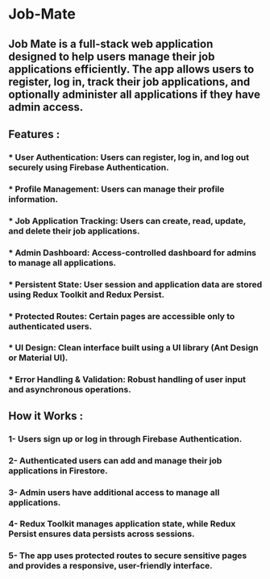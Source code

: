 # Job-Mate

## Job Mate is a full-stack web application designed to help users manage their job applications efficiently. The app allows users to register, log in, track their job applications, and optionally administer all applications if they have admin access.

## Features :

### * User Authentication: Users can register, log in, and log out securely using Firebase Authentication.

### * Profile Management: Users can manage their profile information.

### * Job Application Tracking: Users can create, read, update, and delete their job applications.

### * Admin Dashboard: Access-controlled dashboard for admins to manage all applications.

### * Persistent State: User session and application data are stored using Redux Toolkit and Redux Persist.

### * Protected Routes: Certain pages are accessible only to authenticated users.

### * UI Design: Clean interface built using a UI library (Ant Design or Material UI).

### * Error Handling & Validation: Robust handling of user input and asynchronous operations.

## How it Works :

### 1- Users sign up or log in through Firebase Authentication.

### 2- Authenticated users can add and manage their job applications in Firestore.

### 3- Admin users have additional access to manage all applications.

### 4- Redux Toolkit manages application state, while Redux Persist ensures data persists across sessions.

### 5- The app uses protected routes to secure sensitive pages and provides a responsive, user-friendly interface.